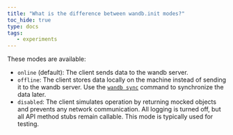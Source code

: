 ```yaml
---
title: "What is the difference between wandb.init modes?"
toc_hide: true
type: docs
tags:
   - experiments
---
```

These modes are available:

* `online` (default): The client sends data to the wandb server.
* `offline`: The client stores data locally on the machine instead of sending it to the wandb server. Use the [`wandb sync`](../ref/cli/wandb-sync.md) command to synchronize the data later.
* `disabled`: The client simulates operation by returning mocked objects and prevents any network communication. All logging is turned off, but all API method stubs remain callable. This mode is typically used for testing.